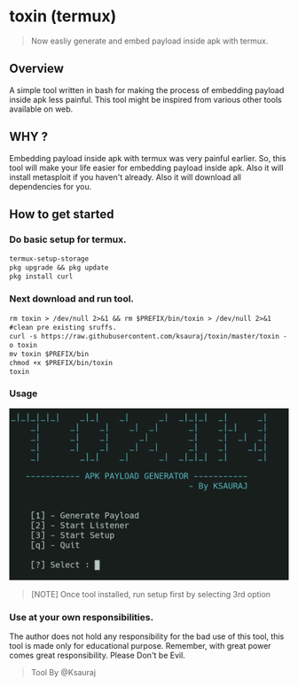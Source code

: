 toxin (termux)
============
>Now easliy generate and embed payload inside apk with termux.

## Overview
A simple tool written in bash for making the process of embedding payload inside apk less painful. This tool might be inspired from various other tools available on web. 

## WHY ?
Embedding payload inside apk with termux was very painful earlier. So, this tool will make your life easier for embedding payload inside apk. Also it will install metasploit if you haven't already. Also it will download all dependencies for you. 

## How to get started 
### Do basic setup for termux.
```
termux-setup-storage
pkg upgrade && pkg update
pkg install curl
```
### Next download and run tool.
```
rm toxin > /dev/null 2>&1 && rm $PREFIX/bin/toxin > /dev/null 2>&1 #clean pre existing sruffs.
curl -s https://raw.githubusercontent.com/ksauraj/toxin/master/toxin -o toxin
mv toxin $PREFIX/bin 
chmod +x $PREFIX/bin/toxin
toxin
```
### Usage
![Usage Image](https://github.com/ksauraj/toxin/blob/master/images/usage.jpg?raw=true)
>[NOTE] Once tool installed, run setup first by selecting 3rd option

### Use at your own responsibilities.
The author does not hold any responsibility for the bad use of this tool, this tool is made only for educational purpose. Remember, with great power comes great responsibility. Please Don't be Evil.

>Tool By @Ksauraj
